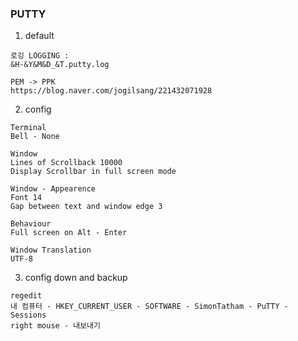 ### PUTTY
1. default
```
로깅 LOGGING : 
&H-&Y&M&D_&T.putty.log

PEM -> PPK
https://blog.naver.com/jogilsang/221432071928
```

2. config
```
Terminal
Bell - None

Window
Lines of Scrollback 10000
Display Scrollbar in full screen mode

Window - Appearence
Font 14
Gap between text and window edge 3

Behaviour
Full screen on Alt - Enter

Window Translation
UTF-8
```

3. config down and backup
```
regedit
내 컴퓨터 - HKEY_CURRENT_USER - SOFTWARE - SimonTatham - PuTTY - Sessions
right mouse - 내보내기
```

